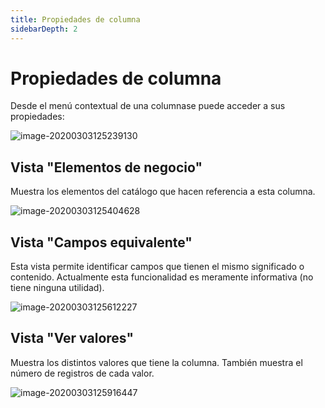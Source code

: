 ```yaml
---
title: Propiedades de columna
sidebarDepth: 2
---
```





# Propiedades de columna

Desde el menú contextual de una columnase puede acceder a sus propiedades:

![image-20200303125239130](/images/propiedades-columna1.png)



## Vista "Elementos de negocio"

Muestra los elementos del catálogo que hacen referencia a esta columna.

![image-20200303125404628](/images/propiedades-columna2.png)

## Vista "Campos equivalente"

Esta vista permite identificar campos que tienen el mismo significado o contenido. Actualmente esta funcionalidad es meramente informativa (no tiene ninguna utilidad).

![image-20200303125612227](/images/propiedades-columna3.png)

## Vista "Ver valores"

Muestra los distintos valores que tiene la columna. También muestra el número de registros de cada valor.

![image-20200303125916447](/images/propiedades-columna4.png)